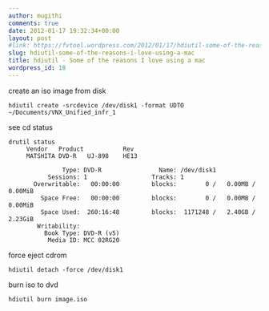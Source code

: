 ```yaml
---
author: mugithi
comments: true
date: 2012-01-17 19:32:34+00:00
layout: post
#link: https://fvtool.wordpress.com/2012/01/17/hdiutil-some-of-the-reasons-i-love-using-a-mac/
slug: hdiutil-some-of-the-reasons-i-love-using-a-mac
title: hdiutil - Some of the reasons I love using a mac
wordpress_id: 18
---
```


create an iso image from disk



```
hdiutil create -srcdevice /dev/disk1 -format UDTO ~/Documents/VNX_Unified_infr_1
```



see cd status



```
drutil status
     Vendor   Product           Rev
     MATSHITA DVD-R   UJ-898    HE13

               Type: DVD-R                Name: /dev/disk1
           Sessions: 1                  Tracks: 1
       Overwritable:   00:00:00         blocks:        0 /   0.00MB /   0.00MiB
         Space Free:   00:00:00         blocks:        0 /   0.00MB /   0.00MiB
         Space Used:  260:16:48         blocks:  1171248 /   2.40GB /   2.23GiB
        Writability:
          Book Type: DVD-R (v5)
           Media ID: MCC 02RG20
```



force eject cdrom



```
hdiutil detach -force /dev/disk1
```



burn iso to dvd



```
hdiutil burn image.iso
```
